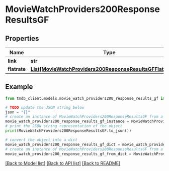 # MovieWatchProviders200ResponseResultsGF


## Properties

Name | Type | Description | Notes
------------ | ------------- | ------------- | -------------
**link** | **str** |  | [optional] 
**flatrate** | [**List[MovieWatchProviders200ResponseResultsGFFlatrateInner]**](MovieWatchProviders200ResponseResultsGFFlatrateInner.md) |  | [optional] 

## Example

```python
from tmdb_client.models.movie_watch_providers200_response_results_gf import MovieWatchProviders200ResponseResultsGF

# TODO update the JSON string below
json = "{}"
# create an instance of MovieWatchProviders200ResponseResultsGF from a JSON string
movie_watch_providers200_response_results_gf_instance = MovieWatchProviders200ResponseResultsGF.from_json(json)
# print the JSON string representation of the object
print(MovieWatchProviders200ResponseResultsGF.to_json())

# convert the object into a dict
movie_watch_providers200_response_results_gf_dict = movie_watch_providers200_response_results_gf_instance.to_dict()
# create an instance of MovieWatchProviders200ResponseResultsGF from a dict
movie_watch_providers200_response_results_gf_from_dict = MovieWatchProviders200ResponseResultsGF.from_dict(movie_watch_providers200_response_results_gf_dict)
```
[[Back to Model list]](../README.md#documentation-for-models) [[Back to API list]](../README.md#documentation-for-api-endpoints) [[Back to README]](../README.md)


